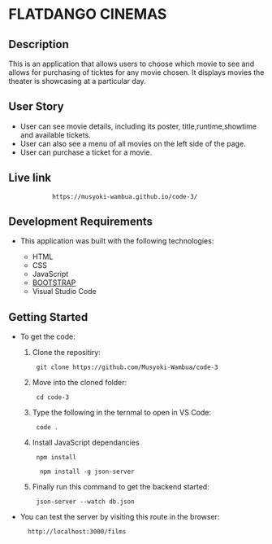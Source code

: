 # FLATDANGO CINEMAS

## Description

This is an application that allows users to choose which movie to see and allows for purchasing of ticktes for any movie chosen. It displays movies the theater is showcasing at a particular day.

## User Story

- User can see movie details, including its poster, title,runtime,showtime and available tickets.
- User can also see a menu of all movies on the left side of the page.
- User can purchase a ticket for a movie.

## Live link

                https://musyoki-wambua.github.io/code-3/

## Development Requirements

- This application was built with the following technologies:

  - HTML
  - CSS
  - JavaScript
  - [BOOTSTRAP](https://getbootstrap.com/)
  - Visual Studio Code

## Getting Started

- To get the code:

    1. Clone the repositiry:

            git clone https://github.com/Musyoki-Wambua/code-3

    2. Move into the cloned folder:

            cd code-3

    3. Type the following in the ternmal to open in VS Code:

            code .

    4. Install JavaScript dependancies

            npm install 

             npm install -g json-server

    5. Finally run this command to get the backend started:

            json-server --watch db.json

- You can test the server by visiting this route in the browser:

        http://localhost:3000/films
